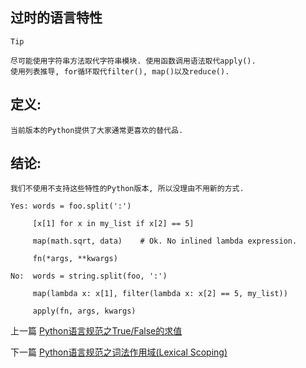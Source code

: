<!--
author: Jack.Spanrrows
date: 2019-02-22 
title: Python语言规范之过时的语言特性
tags: Python3,风格指南
category: Python3,python
status: publish
summary: Python语言规范之过时的语言特性
-->

## 过时的语言特性

```Tip```
```
尽可能使用字符串方法取代字符串模块. 使用函数调用语法取代apply(). 
使用列表推导, for循环取代filter(), map()以及reduce().
```

## 定义:
 
    当前版本的Python提供了大家通常更喜欢的替代品.



## 结论:
```
我们不使用不支持这些特性的Python版本, 所以没理由不用新的方式.
```

```
Yes: words = foo.split(':')

     [x[1] for x in my_list if x[2] == 5]

     map(math.sqrt, data)    # Ok. No inlined lambda expression.

     fn(*args, **kwargs)
```
```
No:  words = string.split(foo, ':')

     map(lambda x: x[1], filter(lambda x: x[2] == 5, my_list))

     apply(fn, args, kwargs)
```


上一篇 [Python语言规范之True/False的求值](https://www.imlaoa.com/blog/py3-language-style14.html)

下一篇 [Python语言规范之词法作用域(Lexical Scoping)](https://www.imlaoa.com/blog/py3-language-style16.html)
